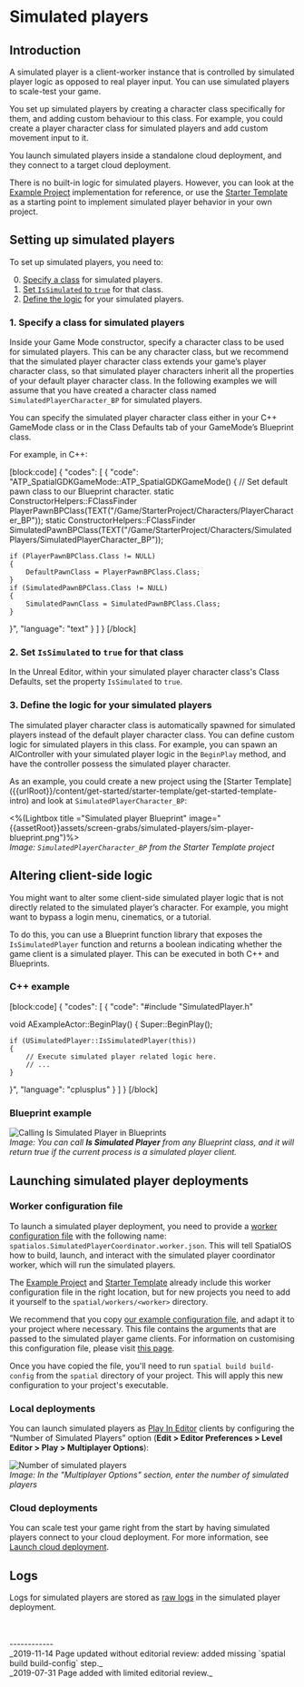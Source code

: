 

# Simulated players

## Introduction

A simulated player is a client-worker instance that is controlled by simulated player logic as opposed to real player input. You can use simulated players to scale-test your game. 

You set up simulated players by creating a character class specifically for them, and adding custom behaviour to this class. For example, you could create a player character class for simulated players and add custom movement input to it. 

You launch simulated players inside a standalone cloud deployment, and they connect to a target cloud deployment.

There is no built-in logic for simulated players. However, you can look at the [Example Project]({{urlRoot}}/content/get-started/example-project/exampleproject-intro) implementation for reference, or use the [Starter Template]({{urlRoot}}/content/get-started/starter-template/get-started-template-intro) as a starting point to implement simulated player behavior in your own project.

## Setting up simulated players

To set up simulated players, you need to:

0. [Specify a class](#1-specify-a-class-for-simulated-players) for simulated players.
0. [Set `IsSimulated` to `true`](#2-set-issimulated-to-true-for-that-class) for that class.
0. [Define the logic](#3-define-the-logic-for-your-simulated-players) for your simulated players.

### 1. Specify a class for simulated players
Inside your Game Mode constructor, specify a character class to be used for simulated players. This can be any character class, but we recommend that the simulated player character class extends your game’s player character class, so that simulated player characters inherit all the properties of your default player character class. In the following examples we will assume that you have created a character class named `SimulatedPlayerCharacter_BP` for simulated players.

You can specify the simulated player character class either in your C++ GameMode class or in the Class Defaults tab of your GameMode’s Blueprint class.

For example, in C++:

[block:code]
{
  "codes": [
  {
      "code": "ATP_SpatialGDKGameMode::ATP_SpatialGDKGameMode()
{
	// Set default pawn class to our Blueprint character.
	static ConstructorHelpers::FClassFinder<APawn> PlayerPawnBPClass(TEXT("/Game/StarterProject/Characters/PlayerCharacter_BP"));
	static ConstructorHelpers::FClassFinder<APawn> SimulatedPawnBPClass(TEXT("/Game/StarterProject/Characters/SimulatedPlayers/SimulatedPlayerCharacter_BP"));

	if (PlayerPawnBPClass.Class != NULL)
	{
		DefaultPawnClass = PlayerPawnBPClass.Class;
	}
	if (SimulatedPawnBPClass.Class != NULL)
	{
		SimulatedPawnClass = SimulatedPawnBPClass.Class;
	}
}",
      "language": "text"
    }
  ]
}
[/block]

### 2. Set `IsSimulated` to `true` for that class
In the Unreal Editor, within your simulated player character class's Class Defaults, set the property `IsSimulated` to `true`.

### 3. Define the logic for your simulated players
The simulated player character class is automatically spawned for simulated players instead of the default player character class. You can define custom logic for simulated players in this class. For example, you can spawn an AIController with your simulated player logic in the `BeginPlay` method, and have the controller possess the simulated player character.

As an example, you could create a new project using the [Starter Template] ({{urlRoot}}/content/get-started/starter-template/get-started-template-intro) and look at `SimulatedPlayerCharacter_BP`:

<%(Lightbox title ="Simulated player Blueprint" image="{{assetRoot}}assets/screen-grabs/simulated-players/sim-player-blueprint.png")%>
<br>_Image: `SimulatedPlayerCharacter_BP` from the Starter Template project_

## Altering client-side logic
You might want to alter some client-side simulated player logic that is not directly related to the simulated player’s character. For example, you might want to bypass a login menu, cinematics, or a tutorial. 

To do this, you can use a Blueprint function library that exposes the `IsSimulatedPlayer` function and returns a boolean indicating whether the game client is a simulated player. This can be executed in both C++ and Blueprints.

### C++ example

[block:code]
{
  "codes": [
  {
      "code": "#include "SimulatedPlayer.h"


void AExampleActor::BeginPlay()
{
    Super::BeginPlay();

    if (USimulatedPlayer::IsSimulatedPlayer(this))
    {
        // Execute simulated player related logic here.
        // ...
    }
}",
      "language": "cplusplus"
    }
  ]
}
[/block]

### Blueprint example

![Calling Is Simulated Player in Blueprints]({{assetRoot}}assets/screen-grabs/simulated-players/is-simulated-player.png)
<br>_Image: You can call **Is Simulated Player** from any Blueprint class, and it will return true if the current process is a simulated player client._

## Launching simulated player deployments

### Worker configuration file

To launch a simulated player deployment, you need to provide a [worker configuration file]({{urlRoot}}/content/glossary#worker-configuration-file) with the following name:
`spatialos.SimulatedPlayerCoordinator.worker.json`. This will tell SpatialOS how to build, launch, and interact with the simulated player coordinator worker, which will run the simulated players. 

The [Example Project]({{urlRoot}}/content/get-started/example-project/exampleproject-intro) and [Starter Template]({{urlRoot}}/content/get-started/starter-template/get-started-template-intro) already include this worker configuration file in the right location, but for new projects you need to add it yourself to the `spatial/workers/<worker>` directory. 

We recommend that you copy [our example configuration file](https://github.com/spatialos/UnrealGDK/blob/release/SpatialGDK/Build/Programs/Improbable.Unreal.Scripts/WorkerCoordinator/SpatialConfig/spatialos.SimulatedPlayerCoordinator.worker.json), and adapt it to your project where necessary. This file contains the arguments that are passed to the simulated player game clients. For information on customising this configuration file, please visit [this page](https://docs.improbable.io/reference/14.2/shared/project-layout/introduction).

Once you have copied the file, you'll need to run `spatial build build-config` from the `spatial` directory of your project. This will apply this new configuration to your project's executable.

### Local deployments

You can launch simulated players as [Play In Editor](https://docs.unrealengine.com/en-US/GettingStarted/HowTo/PIE/index.html#playineditor) clients by configuring the “Number of Simulated Players” option (**Edit > Editor Preferences > Level Editor > Play > Multiplayer Options**):


![Number of simulated players]({{assetRoot}}assets/screen-grabs/simulated-players/multiplayer-options.png)
<br>_Image: In the "Multiplayer Options" section, enter the number of simulated players_

### Cloud deployments

You can scale test your game right from the start by having simulated players connect to your cloud deployment. For more information, see [Launch cloud deployment]({{urlRoot}}/content/cloud-deployment-workflow#launch-cloud-deployment).

## Logs
Logs for simulated players are stored as [raw logs](https://docs.improbable.io/reference/latest/shared/worker-configuration/raw-worker-logs) in the simulated player deployment.

<br/>
<br/>------------<br/>
_2019-11-14 Page updated without editorial review: added missing `spatial build build-config` step._<br/>
_2019-07-31 Page added with limited editorial review._

